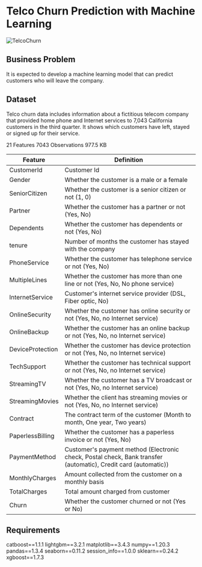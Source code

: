 # Telco Churn Prediction with Machine Learning
![TelcoChurn](https://user-images.githubusercontent.com/84645968/217059544-0e4bf3e3-b5b3-4f37-a108-8ccd7573810e.png)
## Business Problem
It is expected to develop a machine learning model that can predict customers who will leave the company.
## Dataset
Telco churn data includes information about a fictitious telecom company that provided home phone and Internet services to 7,043 California customers in the third quarter. It shows which customers have left, stayed or signed up for their service.

21 Features 7043 Observations 977.5 KB

| Feature | Definition |
| --- | --- |
| CustomerId | Customer Id |
| Gender | Whether the customer is a male or a female |
| SeniorCitizen | Whether the customer is a senior citizen or not (1, 0) |
| Partner | Whether the customer has a partner or not (Yes, No) |
| Dependents | Whether the customer has dependents or not (Yes, No) |
| tenure | Number of months the customer has stayed with the company |
| PhoneService | Whether the customer has telephone service or not (Yes, No) |
| MultipleLines | Whether the customer has more than one line or not (Yes, No, No phone service) |
| InternetService | Customer's internet service provider (DSL, Fiber optic, No) |
| OnlineSecurity | Whether the customer has online security or not (Yes, No, no Internet service) |
| OnlineBackup | Whether the customer has an online backup or not (Yes, No, no Internet service) |
| DeviceProtection | Whether the customer has device protection or not (Yes, No, no Internet service) |
| TechSupport | Whether the customer has technical support or not (Yes, No, no Internet service) |
| StreamingTV | Whether the customer has a TV broadcast or not (Yes, No, no Internet service) |
| StreamingMovies | Whether the client has streaming movies or not (Yes, No, no Internet service) |
| Contract | The contract term of the customer (Month to month, One year, Two years) |
| PaperlessBilling | Whether the customer has a paperless invoice or not (Yes, No) |
| PaymentMethod | Customer's payment method (Electronic check, Postal check, Bank transfer (automatic), Credit card (automatic)) |
| MonthlyCharges  | Amount collected from the customer on a monthly basis |
| TotalCharges | Total amount charged from customer |
| Churn | Whether the customer churned or not (Yes or No) |
## Requirements

catboost==1.1.1
lightgbm==3.2.1
matplotlib==3.4.3
numpy==1.20.3
pandas==1.3.4
seaborn==0.11.2
session_info==1.0.0
sklearn==0.24.2
xgboost==1.7.3
